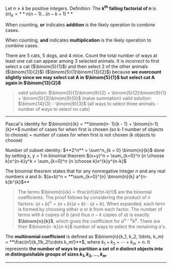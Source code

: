 Let $n \geq k$ be positive integers.
Definition: The **$k^\textrm{th}$ falling factorial of $n$** is $(n)_{k}=**n(n-1)\ldots(n-k+1)**$

When counting, **or** indicates **addition** is the likely operation to combine cases.

When counting, **and** indicates **multiplication** is the likely operation to combine cases.

There are 5 cats, 5 dogs, and 4 mice. Count the total number of ways at least one cat can appear among 3 selected animals.
It is *incorrect* to first select a cat ($\binom{5}{1}$) and then select $2$ of the other animals ($\binom{13}{2}$) ($\binom{5}{1}\binom{13}{2}$) because **we overcount slightly since we may select cat A in $\binom{5}{1}$ but select cat A again in $\binom{13}{2}$**
> valid solution: $\binom{5}{1}\binom{9}{2} + \binom{5}{2}\binom{9}{1} + \binom{5}{3}\binom{9}{0}$ (naive summation)
> valid solution: $\binom{14}{3} - \binom{9}{3}$ (all ways to select three animals - number of ways to select no cats)

***

Pascal's identity for $\binom{n}{k} = **\binom{n- 1}{k - 1} + \binom{n-1}{k}**$
	number of cases for when first is chosen (so k-1 number of objects to choose) + number of cases for when first is not chosen (k objects to choose)

Number of subset identity: $**2^n** = \sum^n_{k = 0} \binom{n}{k}$
	done by setting x, y = 1 in binomial theorem $(x+y)^n = \sum_{k=0}^n {n \choose k}x^{n-k}y^k = \sum_{k=0}^n {n \choose k}x^{k}y^{n-k}$

The binomial theorem states that for any nonnegative integer $n$ and any real numbers $a$ and $b$:
$(a+b)^n = **\sum_{k=0}^{n} \binom{n}{k} a^{n-k}b^{k}$**
> The terms $\binom{n}{k} = \frac{n!}{k!(n-k)!}$ are the binomial coefficients.
> The proof follows by considering the product of $n$ factors: $(a+b)^n = (a+b)(a+b)\cdots(a+b)$. When expanded, each term is formed by choosing either $a$ or $b$ from each factor. The number of terms with $k$ copies of $b$ (and thus $n-k$ copies of $a$) is exactly **$\binom{n}{k}$**, which gives the coefficient for $a^{n-k}b^k$. There are then $\binom{n -k}{n-k}$ number of ways to select the remaining $a$'s.

The **multinomial coefficient** is defined as $\binom{n}{k_1, k_2, \ldots, k_m} = **\frac{n!}{k_1!k_2!\cdots k_m!}**$, where $k_1 + k_2 + \cdots + k_m = n$.
It represents **the number of ways to partition a set of $n$ distinct objects into $m$ distinguishable groups of sizes $k_1, k_2, \ldots, k_m$**.
***
